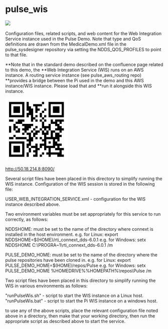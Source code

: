 # pulse_wis

![](https://github.com/psmass/DDSexamples/blob/master/RtiAsOne.png)

Configuration files, related scripts, and web content for the Web Integration Service instance used in the Pulse Demo.
Note that type and QoS definitions are drawn from the MedicalDemo.xml file in the pulse_sysdesigner repository via
setting the NDDS_QOS_PROFILES to point to that file.

**Note that in the standard demo described on the confluence page related to this demo, the
**Web Integration Service (WIS) runs on an AWS instance. A routing service instance (see pulse_aws_routing repo)
**provides a bridge between the Pi used in the demo and this AWS instance/WIS instance.  Please load that and
**run it alongside this WIS instance.

![QR code for WIS instance](/QR.code.50.18.214.8-8090.png)

http://50.18.214.8:8090/

Several script files have been placed in this directory to simplify running the WIS instance.  Configuration
of the WIS session is stored in the following file:

USER_WEB_INTEGRATION_SERVICE.xml - configuration for the WIS instance described above.

Two environment variables must be set appropriately for this service to run correctly, as follows:

NDDSHOME: must be set to the name of the directory where connext is installed in the host environment.
e.g. for Linux: export NDDSHOME=$(HOME)/rti_connext_dds-6.0.1
e.g. for Windows: setx NDDSHOME C:\PROGRA~1\rti_connext_dds-6.0.1 /m

PULSE_DEMO_HOME: must be set to the name of the directory where the pulse repositories have been cloned in.
e.g. for Linux: export PULSE_DEMO_HOME=$(HOME)/repos/Pulse
e.g. for Windows: setx PULSE_DEMO_HOME %HOMEDRIVE%%HOMEPATH%\repos\Pulse /m

Two script files have been placed in this directory to simplify running the WIS in various environments
as follows:

"runPulseWis.sh" - script to start the WIS instance on a Linux host.
"runPulseWis.bat" - script to start the Pi WIS instance on a windows host.

to use any of the above scripts, place the relevant configuration file noted above in a directory, then
make that your working directory, then run the appropriate script as described above to start the service.
